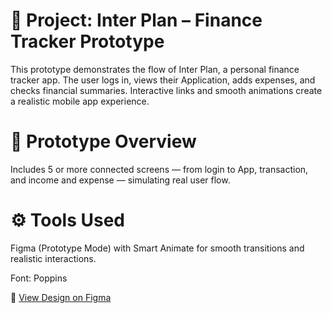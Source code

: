 # 📱 Project: Inter Plan – Finance Tracker Prototype

This prototype demonstrates the flow of Inter Plan, a personal finance tracker app. The user logs in, views their Application, adds expenses, and checks financial summaries. Interactive links and smooth animations create a realistic mobile app experience.

# 🎨 Prototype Overview

Includes 5 or more connected screens — from login to App, transaction, and income and expense — simulating real user flow.

# ⚙️ Tools Used

Figma (Prototype Mode) with Smart Animate for smooth transitions and realistic interactions.

Font: Poppins

🔗 [View Design on Figma](https://www.figma.com/design/jSMNktLSitWfgPQLnzgyrq/Jayan_UI_UX-1-?node-id=80-60&t=kUES6gi7sxRXbeB6-1)
